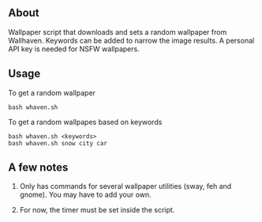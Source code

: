 ## About
Wallpaper script that downloads and sets a random wallpaper from Wallhaven. Keywords can be added to narrow the image results. A personal API key is needed for NSFW wallpapers.

## Usage
To get a random wallpaper
```
bash whaven.sh
```
To get a random wallpapes based on keywords
```
bash whaven.sh <keywords>
bash whaven.sh snow city car
```

## A few notes

1. Only has commands for several wallpaper utilities (sway, feh and gnome). You may have to add your own.

2. For now, the timer must be set inside the script.

